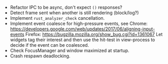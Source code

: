 * Refactor IPC to be async, don't expect `()` responses?
* Detect frame sent when another is still rendering (block/log?)
* Implement `rust_analyzer_check` cancellation.
* Implement event coalesce for high-pressure events, see
   Chrome: https://developers.google.com/web/updates/2017/06/aligning-input-events
   Firefox: https://bugzilla.mozilla.org/show_bug.cgi?id=1361067
   Let widgets tag their interest and then use the hit-test in view-process to decide if
   the event can be coalesced.
* Check FocusManager and window maximized at startup.
* Crash respawn deadlocking.